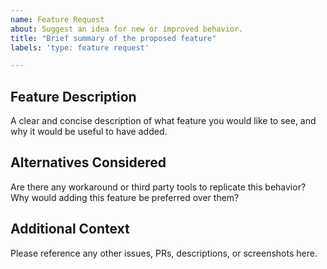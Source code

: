 ```yaml
---
name: Feature Request
about: Suggest an idea for new or improved behavior.
title: "Brief summary of the proposed feature"
labels: 'type: feature request'

---
```


<!--

Thanks for stopping by to let us know something could be better!

**PLEASE READ**: If you have a support contract with Google, please create an 
issue in the [support console](https://cloud.google.com/support/) instead of 
filing on GitHub. This will ensure a timely response.

Please run down the following list and make sure you've tried the usual "quick fixes":

  - Search the issues already opened: https://github.com/GoogleCloudPlatform/cloud-sql-python-connector/issues
  - Check for answers on StackOverflow: https://stackoverflow.com/questions/tagged/google-cloud-sql

If you are still having issues, please include as much information as possible:

--> 
## Feature Description
A clear and concise description of what feature you would like to see, and why it would be useful to have added.

## Alternatives Considered
Are there any workaround or third party tools to replicate this behavior? Why would adding this feature be preferred over them? 

## Additional Context
Please reference any other issues, PRs, descriptions, or screenshots here.

